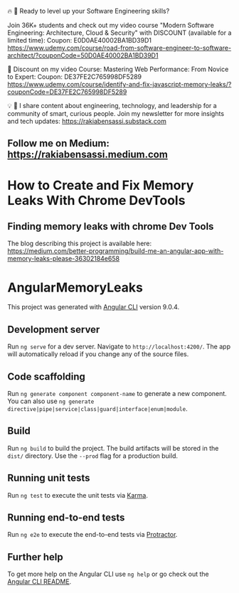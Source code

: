🔥 🎁 Ready to level up your Software Engineering skills?

Join 36K+ students and check out my video course "Modern Software Engineering: Architecture, Cloud & Security" with DISCOUNT (available for a limited time):
Coupon: E0D0AE40002BA1BD39D1
https://www.udemy.com/course/road-from-software-engineer-to-software-architect/?couponCode=50D0AE40002BA1BD39D1

💯 Discount on my video Course: Mastering Web Performance: From Novice to Expert:
Coupon: DE37FE2C765998DF5289
https://www.udemy.com/course/identify-and-fix-javascript-memory-leaks/?couponCode=DE37FE2C765998DF5289

💡 🧠  I share content about engineering, technology, and leadership for a community of smart, curious people. Join my newsletter for more insights and tech updates: https://rakiabensassi.substack.com

Follow me on Medium: https://rakiabensassi.medium.com
---

# How to Create and Fix Memory Leaks With Chrome DevTools

## Finding memory leaks with chrome Dev Tools

The blog describing this project is available here: https://medium.com/better-programming/build-me-an-angular-app-with-memory-leaks-please-36302184e658


# AngularMemoryLeaks

This project was generated with [Angular CLI](https://github.com/angular/angular-cli) version 9.0.4.

## Development server

Run `ng serve` for a dev server. Navigate to `http://localhost:4200/`. The app will automatically reload if you change any of the source files.

## Code scaffolding

Run `ng generate component component-name` to generate a new component. You can also use `ng generate directive|pipe|service|class|guard|interface|enum|module`.

## Build

Run `ng build` to build the project. The build artifacts will be stored in the `dist/` directory. Use the `--prod` flag for a production build.

## Running unit tests

Run `ng test` to execute the unit tests via [Karma](https://karma-runner.github.io).

## Running end-to-end tests

Run `ng e2e` to execute the end-to-end tests via [Protractor](http://www.protractortest.org/).

## Further help

To get more help on the Angular CLI use `ng help` or go check out the [Angular CLI README](https://github.com/angular/angular-cli/blob/master/README.md).
